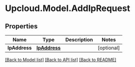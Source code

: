 # Upcloud.Model.AddIpRequest
## Properties

Name | Type | Description | Notes
------------ | ------------- | ------------- | -------------
**IpAddress** | [**IpAddress**](IpAddress.md) |  | [optional] 

[[Back to Model list]](../README.md#documentation-for-models) [[Back to API list]](../README.md#documentation-for-api-endpoints) [[Back to README]](../README.md)

